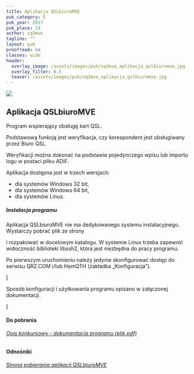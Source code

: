 ```yaml
---
title: Aplikacja QSLbiuroMVE
puk_category: E
puk_year: 2017
puk_place: 14
author: sq3mve
tagline: ""
layout: puk
proofread: no
classes: wide
header:
  overlay_image: /assets/images/puk/sq3mve_aplikacja_qslbiuromve.jpg
  overlay_filter: 0.5
  teaser: /assets/images/puk/sq3mve_aplikacja_qslbiuromve.jpg
---
```






 



![](assets/data/img/projects/2017-14-0.jpg) 



Aplikacja QSLbiuroMVE
---------------------





 Program wspierający obsługę kart QSL.

 Podstawową funkcją jest weryfikacja, czy korespondent jest obsługiwany przez Biuro QSL.

 Weryfikacji można dokonać na podstawie pojedynczego wpisu lub importu logu w postaci pliku ADIF.






 Aplikacja dostępna jest w trzech wersjach:






* dla systemów Windows 32 bit,
* dla systemów Windows 64 bit,
* dla systemów Linux.




##### Instalacja programu




 Aplikacja QSLbiuroMVE nie ma dedykowanego systemu instalacyjnego. Wystarczy pobrać plik ze strony

 i rozpakować w docelowym katalogu. W systemie Linux trzeba zapewnić widoczność biblioteki libssh2, która jest niezbędna do pracy programu.

 Po pierwszym uruchomieniu należy jedynie skonfigurować dostęp do serwisu QRZ.COM i/lub HamQTH (zakładka „Konfiguracja”).


[



 Sposób konfiguracji i użytkowania programu opisano w załączonej dokumentacji.


[


#### Do pobrania

###### [Opis konkursowy - dokumentacja programu (plik pdf)](/assets/bin/SP3MVE_QSLbiuroMVE.pdf)




#### Odnośniki

###### [Strona pobierania aplikacji QSLbiuroMVE](http://sq3mve.marph.pl/download.php)

 









 


